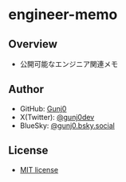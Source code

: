 # engineer-memo

## Overview

- 公開可能なエンジニア関連メモ

## Author

- GitHub: [Gunj0](https://github.com/Gunj0)
- X(Twitter): [@gunj0dev](https://x.com/gunj0dev)
- BlueSky: [@gunj0.bsky.social](https://bsky.app/profile/gunj0.bsky.social)

## License

- [MIT license](https://en.wikipedia.org/wiki/MIT_License)
